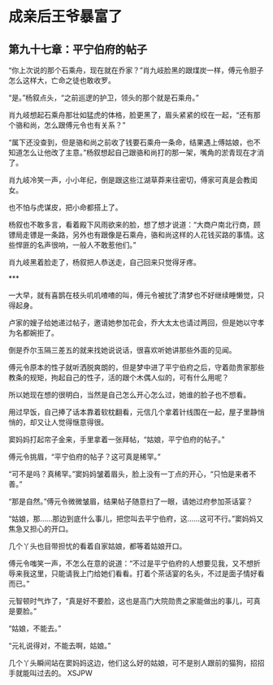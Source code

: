 # 成亲后王爷暴富了 
 ## 第九十七章：平宁伯府的帖子
  “你上次说的那个石乘舟，现在就在乔家？”肖九岐脸黑的跟煤炭一样，傅元令胆子怎么这样大，亡命之徒也敢收罗。  
  
 “是。”杨叙点头，“之前巡逻的护卫，领头的那个就是石乘舟。”  
  
 肖九岐想起石乘舟那壮如猛虎的体格，脸更黑了，眉头紧紧的绞在一起，“还有那个骆和尚，怎么跟傅元令也有关系？”  
  
 “属下还没查到，但是骆和尚之前收了钱要石乘舟一条命，结果遇上傅姑娘，也不知道怎么让他改了主意。”杨叙想起自己跟骆和尚打的那一架，嘴角的淤青现在才消了。  
  
 肖九岐冷笑一声，小小年纪，倒是跟这些江湖草莽来往密切，傅家可真是会教闺女。  
  
 也不怕与虎谋皮，把小命都搭上了。  
  
 杨叙也不敢多言，看着殿下风雨欲来的脸，想了想才说道：“大商户南北行商，顾镖局走镖是一条路，另外也有跟像是石乘舟，骆和尚这样的人花钱买路的事情。这些悍匪的名声很响，一般人不敢惹他们。”  
  
 肖九岐黑着脸走了，杨叙把人恭送走，自己回来只觉得牙疼。  
  
 \*\*\*  
  
 一大早，就有喜鹊在枝头叽叽喳喳的叫，傅元令被扰了清梦也不好继续睡懒觉，只得起身。  
  
 卢家的嫂子给她递过帖子，邀请她参加花会，乔大太太也请过两回，但是她以守孝为名都婉拒了。  
  
 倒是乔尔玉隔三差五的就来找她说说话，很喜欢听她讲那些外面的见闻。  
  
 傅元令原本的性子就听洒脱爽朗的，但是梦中进了平宁伯府之后，守着勋贵家那些教条的规矩，拘起自己的性子，活的跟个木偶人似的，可有什么用呢？  
  
 所以她现在想的很明白，当然是自己怎么开心怎么过，她谁的脸子也不想看。  
  
 用过早饭，自己捧了话本靠着软枕翻看，元信几个拿着针线围在一起，屋子里静悄悄的，却又让人觉得惬意得很。  
  
 窦妈妈打起帘子金来，手里拿着一张拜帖，“姑娘，平宁伯府的帖子。”  
  
 傅元令挑眉，“平宁伯府的帖子？这可真是稀罕。”  
  
 “可不是吗？真稀罕。”窦妈妈皱着眉头，脸上没有一丁点的开心，“只怕是来者不善。”  
  
 “那是自然。”傅元令微微皱眉，结果帖子随意扫了一眼，请她过府参加茶话宴？  
  
 “姑娘，那……那边到底什么事儿，把您叫去平宁伯府，这……这可不行。”窦妈妈又焦急又担心的开口。  
  
 几个丫头也目带担忧的看着自家姑娘，都等着姑娘开口。  
  
 傅元令嗤笑一声，不怎么在意的说道：“不过是平宁伯府的人想要见我，又不想折辱来我这里，只能请我上门给她们看看。打着个茶话宴的名头，不过是面子情好看而已。”  
  
 元智顿时气炸了，“真是好不要脸，这也是高门大院勋贵之家能做出的事儿，可真是要脸。”  
  
 “姑娘，不能去。”  
  
 “元礼说得对，不能去啊，姑娘。”  
  
 几个丫头瞬间站在窦妈妈这边，他们这么好的姑娘，可不是别人跟前的猫狗，招招手就能叫过去的。 
XSJPW